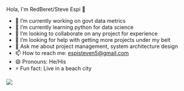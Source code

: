 Hola, I'm RedBeret/Steve Espi 👋

- 🔭 I’m currently working on govt data metrics
- 🌱 I’m currently learning python for data science
- 👯 I’m looking to collaborate on any project for experience
- 🤔 I’m looking for help with getting more projects under my belt
- 💬 Ask me about project management, system architecture design
- 📫 How to reach me: espisteven5@gmail.com
- 😄 Pronouns: He/His
- ⚡ Fun fact: Live in a beach city

<img src="https://github-readme-stats.vercel.app/api?username=RedBeret&&show_icons=true&title_color=ffffff&icon_color=bb2acf&text_color=daf7dc&bg_color=151515">
